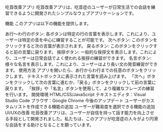 吃音改善アプリ
吃音改善アプリは、吃音症のユーザーが日常生活での会話を練習できるように開発されたシンプルなウェブアプリケーションです。

機能
このアプリは以下の機能を提供します。

あ行～わ行のボタン: 各ボタンは特定の行の言葉を表示します。これにより、ユーザーは特定の音を中心に練習することが可能です。
次へボタン: このボタンをクリックすると次の言葉が表示されます。
戻るボタン: このボタンをクリックすると前の言葉に戻ります。
挨拶ボタン: 一般的な挨拶文を表示します。これにより、ユーザーは日常会話でよく使われる挨拶の練習ができます。
名言ボタン: 様々な名言を表示します。これにより、ユーザーはより長い文の発音練習ができます。
使用方法
アプリを開いたら、あ行からわ行までの任意のボタンをクリックします。
テキストボックスに表示された言葉を読み上げます。
「次へ」ボタンをクリックして次の言葉に進むか、「戻る」ボタンをクリックして前の言葉に戻ります。
「挨拶」や「名言」ボタンを使用して、より複雑なフレーズの練習を行います。
開発環境
HTML/CSS/JavaScript
テキストエディタ：Visual Studio Code
ブラウザ：Google Chrome
今後のアップデート
ユーザーがカスタムリストを作成できる機能の追加
ユーザーが難易度を選択できる機能の追加
UI/UXの改善
吃音改善アプリは、ユーザーが自信を持って話す能力を向上させる手段として開発されました。私たちは、このアプリが吃音症の人々がより円滑な会話をする助けとなることを願っています。
